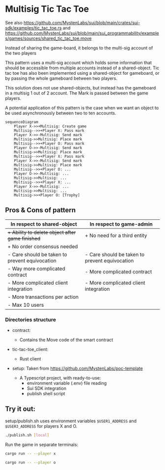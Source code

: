 # Multisig Tic Tac Toe

See also https://github.com/MystenLabs/sui/blob/main/crates/sui-sdk/examples/tic_tac_toe.rs and
https://github.com/MystenLabs/sui/blob/main/sui_programmability/examples/games/sources/shared_tic_tac_toe.move

Instead of sharing the game-board, it belongs to the multi-sig account of the two players

This pattern uses a multi-sig account which holds some information that should be accessible from multiple accounts instead of a shared-object.
Tic tac toe has also been implemented using a shared-object for gameboard, or by passing the whole gameboard between two players.

This solution does not use shared-objects, but instead has the gameboard in a multisig 1 out of 2 account.
The Mark is passed between the game players.

A potential application of this pattern is the case when we want an object to be used asynchronously between two to ten accounts.

```mermaid
sequenceDiagram
    Player X->>+Multisig: Create game
    Multisig-->>+Player X: Pass mark
    Player X->>-Multisig: Send mark
    Multisig->>Multisig: Place mark
    Multisig-->>+Player O: Pass mark
    Player O->>-Multisig: Send mark
    Multisig->>Multisig: Place mark
    Multisig-->>+Player X: Pass mark
    Player X->>-Multisig: Send mark
    Multisig->>Multisig: Place mark
    Multisig-->>+Player O: ...
    Player O->>-Multisig: ...
    Multisig->>Multisig: ...
    Multisig-->>+Player X: ...
    Player X->>-Multisig: ...
    Multisig->>Multisig: ...
    Multisig->>+Player O: [Trophy]
```

## Pros & Cons of pattern

| In respect to shared-object | In respect to game-admin |
| --- | --- |
| ~~+ Ability to delete object after game finished~~ | + No need for a third entity |
| + No order consensus needed | |
| - Care should be taken to prevent equivocation | - Care should be taken to prevent equivocation |
| - Way more complicated contract | - More complicated contract |
| - More complicated client integration | - More complicated client integration |
| - More transactions per action |  |
| - Max 10 users |  |

### Directories structure

- contract:
    - Contains the Move code of the smart contract

- tic-tac-toe_client:
    - Rust client 

- setup: Taken from https://github.com/MystenLabs/poc-template
    - A Typescript project, with ready-to-use:
        - environment variable (.env) file reading
        - Sui SDK integration
        - publish shell script

## Try it out:

setup/publish.sh uses environment variables `$USER1_ADDRESS` and `$USER3_ADDRESS` for players X and O.
```bash
./publish.sh [local]
```

Run the game in separate terminals:
```bash
cargo run -- --player x
```
```bash
cargo run -- --player o
```

